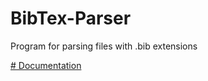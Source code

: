 # BibTex-Parser
Program for parsing files with .bib extensions

[# Documentation](https://nazkord.github.io/BibTex-Parser/)
